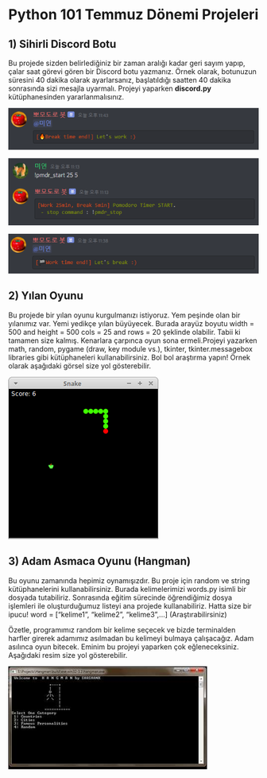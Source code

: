 # Python 101 Temmuz Dönemi Projeleri

## 1) Sihirli Discord Botu

Bu projede sizden belirlediğiniz bir zaman aralığı kadar geri sayım yapıp, çalar saat görevi gören bir Discord botu yazmanız. Örnek olarak, botunuzun süresini 40 dakika olarak ayarlarsanız, başlatıldığı saatten 40 dakika sonrasında sizi mesajla uyarmalı. Projeyi yaparken **discord.py** kütüphanesinden yararlanmalısınız.

![img](figures/PomodoroBot.jpg)

![img](figures/PomodoroBot2.jpg)

![img](figures/PomodoroBot3.jpg)

## 2) Yılan Oyunu

Bu projede bir yılan oyunu kurgulmanızı istiyoruz. Yem peşinde olan bir yılanımız var. Yemi yedikçe yılan büyüyecek. Burada arayüz boyutu width = 500 and height = 500
cols = 25 and rows = 20 şeklinde olabilir. Tabii ki tamamen size kalmış. Kenarlara çarpınca oyun sona ermeli.Projeyi yazarken math, random, pygame (draw, key module vs.), tkinter, tkinter.messagebox libraries gibi kütüphaneleri kullanabilirsiniz. Bol bol araştırma yapın! Örnek olarak aşağıdaki görsel size yol gösterebilir.

![img](figures/snake.png)

## 3) Adam Asmaca Oyunu (Hangman)
Bu oyunu zamanında hepimiz oynamışızdır. Bu proje için random ve string kütüphanelerini kullanabilirsiniz. Burada kelimelerimizi words.py isimli bir dosyada tutabiliriz. Sonrasında eğitim sürecinde öğrendiğimiz dosya işlemleri ile oluşturduğumuz listeyi ana projede kullanabiliriz. Hatta size bir ipucu! 
word = [“kelime1”, “kelime2”, “kelime3”,...] (Araştırabilirsiniz)

Özetle, programımız random bir kelime seçecek ve bizde terminalden harfler girerek adamımız asılmadan bu kelimeyi bulmaya çalışacağız. Adam asılınca oyun bitecek. Eminim bu projeyi yaparken çok eğleneceksiniz. Aşağıdaki resim size yol gösterebilir.

![img](figures/hangman.jpg)
